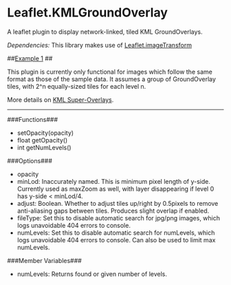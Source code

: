 # Leaflet.KMLGroundOverlay
A leaflet plugin to display network-linked, tiled KML GroundOverlays.

*Dependencies:* This library makes use of [Leaflet.imageTransform](https://github.com/ScanEx/Leaflet.imageTransform)

##[Example 1](http://ahalota.github.io/Leaflet.KMLGroundOverlay/examples/ex1.html) ##

This plugin is currently only functional for images which follow the same format as those of the sample data. It assumes a group of GroundOverlay tiles, with 2^n equally-sized tiles for each level n.

More details on [KML Super-Overlays](https://developers.google.com/kml/documentation/kml_21tutorial?csw=1#superoverlays).

----------

###Functions###

- setOpacity(opacity)
- float getOpacity()
- int getNumLevels()

###Options###

- opacity
- minLod: Inaccurately named. This is minimum pixel length of y-side. Currently used as maxZoom as well, with layer disappearing if level 0 has y-side < minLod/4.
- adjust: Boolean. Whether to adjust tiles up/right by 0.5pixels to remove anti-aliasing gaps between tiles. Produces slight overlap if enabled.
- fileType: Set this to disable automatic search for jpg/png images, which logs unavoidable 404 errors to console.
- numLevels: Set this to disable automatic search for numLevels, which logs unavoidable 404 errors to console. Can also be used to limit max numLevels.

###Member Variables###

- numLevels: Returns found or given number of levels.





